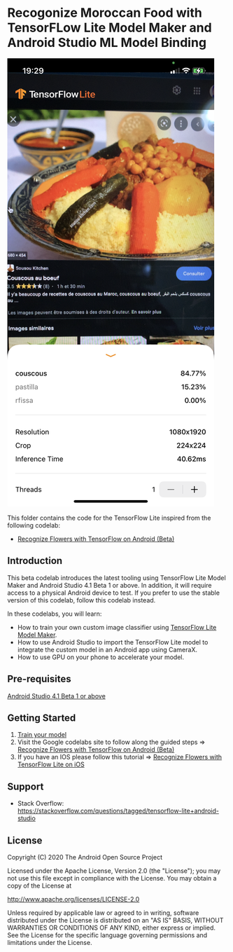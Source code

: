 # Recogonize Moroccan Food with TensorFLow Lite Model Maker and Android Studio ML Model Binding

![Moroccan Food Classfier - Couscous example](./resources/morfoodclassifier.PNG)

This folder contains the code for the TensorFlow Lite inspired from the following codelab:

* [Recognize Flowers with TensorFlow on Android (Beta)](https://goo.gle/3dbCSbt)

## Introduction

This beta codelab introduces the latest tooling using TensorFlow Lite Model Maker and Android Studio 4.1 Beta 1 or above. In addition, it will require access to a physical Android device to test. If you prefer to use the stable version of this codelab, follow this codelab instead.

In these codelabs, you will learn:

*   How to train your own custom image classifier using [TensorFlow Lite Model Maker](https://www.tensorflow.org/lite/tutorials/model_maker_image_classification).
*   How to use Android Studio to import the TensorFlow Lite model to integrate the custom model in an Android app using CameraX.
*   How to use GPU on your phone to accelerate your model.


## Pre-requisites

[Android Studio 4.1 Beta 1 or above](http://developers.android.com/studio/preview)

## Getting Started

1. [Train your model](https://bit.ly/morfoodclassifier)
2. Visit the Google codelabs site to follow along the guided steps => [Recognize Flowers with TensorFlow on Android (Beta)](https://goo.gle/3dbCSbt)
3. If you have an IOS please follow this tutorial => [Recognize Flowers with TensorFlow Lite on iOS](https://codelabs.developers.google.com/codelabs/recognize-flowers-with-tensorflow-on-ios#9)

## Support

- Stack Overflow: https://stackoverflow.com/questions/tagged/tensorflow-lite+android-studio

## License

 Copyright (C) 2020 The Android Open Source Project
 
 Licensed under the Apache License, Version 2.0 (the "License");
 you may not use this file except in compliance with the License.
 You may obtain a copy of the License at

http://www.apache.org/licenses/LICENSE-2.0
 
 Unless required by applicable law or agreed to in writing, software
 distributed under the License is distributed on an "AS IS" BASIS,
 WITHOUT WARRANTIES OR CONDITIONS OF ANY KIND, either express or implied.
 See the License for the specific language governing permissions and
 limitations under the License.

